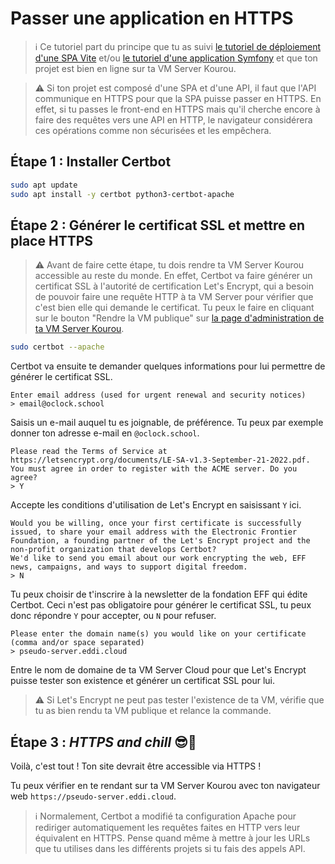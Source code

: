 # Passer une application en HTTPS

> ℹ️ Ce tutoriel part du principe que tu as suivi [le tutoriel de déploiement d'une SPA Vite](./deploy-vite-spa.md) et/ou [le tutoriel d'une application Symfony](./deploy-symfony.md) et que ton projet est bien en ligne sur ta VM Server Kourou.

> ⚠️ Si ton projet est composé d'une SPA et d'une API, il faut que l'API communique en HTTPS pour que la SPA puisse passer en HTTPS. En effet, si tu passes le front-end en HTTPS mais qu'il cherche encore à faire des requêtes vers une API en HTTP, le navigateur considérera ces opérations comme non sécurisées et les empêchera.

## Étape 1 : Installer Certbot

```bash
sudo apt update
sudo apt install -y certbot python3-certbot-apache
```

## Étape 2 : Générer le certificat SSL et mettre en place HTTPS

> ⚠️ Avant de faire cette étape, tu dois rendre ta VM Server Kourou accessible au reste du monde. En effet, Certbot va faire générer un certificat SSL à l'autorité de certification Let's Encrypt, qui a besoin de pouvoir faire une requête HTTP à ta VM Server pour vérifier que c'est bien elle qui demande le certificat. Tu peux le faire en cliquant sur le bouton "Rendre la VM publique" sur [la page d'administration de ta VM Server Kourou](https://kourou.oclock.io/ressources/vm-cloud/).

```bash
sudo certbot --apache
```

Certbot va ensuite te demander quelques informations pour lui permettre de générer le certificat SSL.

```
Enter email address (used for urgent renewal and security notices)
> email@oclock.school
```
Saisis un e-mail auquel tu es joignable, de préférence. Tu peux par exemple donner ton adresse e-mail en `@oclock.school`.

```
Please read the Terms of Service at https://letsencrypt.org/documents/LE-SA-v1.3-September-21-2022.pdf.
You must agree in order to register with the ACME server. Do you agree?
> Y
```
Accepte les conditions d'utilisation de Let's Encrypt en saisissant `Y` ici.

```
Would you be willing, once your first certificate is successfully issued, to share your email address with the Electronic Frontier Foundation, a founding partner of the Let's Encrypt project and the non-profit organization that develops Certbot?
We'd like to send you email about our work encrypting the web, EFF news, campaigns, and ways to support digital freedom.
> N
```
Tu peux choisir de t'inscrire à la newsletter de la fondation EFF qui édite Certbot. Ceci n'est pas obligatoire pour générer le certificat SSL, tu peux donc répondre `Y` pour accepter, ou `N` pour refuser.

```
Please enter the domain name(s) you would like on your certificate (comma and/or space separated)
> pseudo-server.eddi.cloud
```
Entre le nom de domaine de ta VM Server Cloud pour que Let's Encrypt puisse tester son existence et générer un certificat SSL pour lui.

> ⚠️ Si Let's Encrypt ne peut pas tester l'existence de ta VM, vérifie que tu as bien rendu ta VM publique et relance la commande.


## Étape 3 : _HTTPS and chill_ 😎🌴

Voilà, c'est tout ! Ton site devrait être accessible via HTTPS !

Tu peux vérifier en te rendant sur ta VM Server Kourou avec ton navigateur web `https://pseudo-server.eddi.cloud`.

> ℹ️ Normalement, Certbot a modifié ta configuration Apache pour rediriger automatiquement les requêtes faites en HTTP vers leur équivalent en HTTPS. Pense quand même à mettre à jour les URLs que tu utilises dans les différents projets si tu fais des appels API.